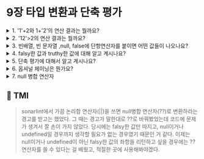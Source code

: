 # 9장 타입 변환과 단축 평가

<details>
<summary> 1. '1'+2와 1+'2'의 연산 결과는 뭘까요?  </summary>

```
덧셈 연산자는 피연산자들을 원시 데이터 값으로 변환하여 생성합니다.
피연산자 중에 문자 타입이 있다면 문자 타입으로 반환하여 두 결과 모두 '12'인 문자열이 됩니다.

반면, (-,/,*) 등의 숫자 연산자들은 문자열을 숫자로 타입변환하려고 시도할 것입니다.
만약 숫자로 나타낼 수 없는 경우, NaN이 됩니다.
```

</details>

<details>
<summary> 2. '12'>2의 연산 결과는 뭘까요? </summary>

```
'>' 은 대소비교 연산자이므로 '12'는 12 숫자 타입으로 타입변환된 값이 생성되어 대소 비교 12>2의 결과 false가 나옵니다.
```

</details>

<details>
<summary> 3. 빈배열, 빈 문자열 ,null, false에 단항연산자를 붙이면 어떤 값들이 나오나요? </summary>

```
+[], +'',+null, +false 모두 0으로 암묵적 타입변환됩니다.
여기서 배열에 요소가 있거나 숫자로 타입변환할 수 없는 문자는 true가 아닌 NaN값이 반환됩니다.

- 단항 연산자를 붙이면 -0이 됩니다. 이는 값을 숫자타입으로 변환한 새로운 값을 만들어 음수 부호를 붙였기 때문입니다.
```

</details>

<details>
<summary> 4. falsy한 값과 truthy한 값에 대해 알고 계시나요? </summary>

```
자바스크립트에서 불리언 타입이 아닌 값들이 true라고 평가되는 값들이 truthy한 값이라고 하며, false라고 평가되는 값들은 falsy하다고 합니다.
falsy 한 값들로는, false, undefined, null, 0, -0, NaN, 빈 문자열이 있습니다.

// 💖💖💖💖💖💖💖💖 빈 배열 []이나 빈 객체 {} 은 왜 항상 truthy 하지? 💖💖💖💖💖💖💖💖

```

</details>

<details>
<summary> 5. 단축 평가에 대해서 알고 계시나요? </summary>

```

단축 평가는 두 개의 피연산자 논리 연산의 결과를 결정할 중 한쪽으로 평가되는 논리 연산입니다.
단축 평가에는 && (논리곱) 와 || (논리합) 연산자가 있는데,
논리곱에서는 오른쪽 피연산자와 왼쪽 피연산자 모두가 truthy한 값이면 왼쪽 피연산자의 값을 타입 변환하지 않고 반환합니다.
반면 둘 중 하나의 값이 falsy한 값이면 false를 반환합니다.
논리합 연산에서는 두 피연산자 모두가 truthy하면 왼쪽 피연산자를 반환하고, 둘 중 하나가 falsy하면 truthy한 값을 반환합니다.

단축 평가는 undefined 또는 null 값일 수 있는 객체의 프로퍼티를 참조하기 전 체크하거나, 함수의 매개변수에 기본값을 설정할 때 등 사용할 수 있습니다.

```

</details>

<details>
<summary> 6. 옵셔널 체이닝은 뭔가요? </summary>

```

옵셔널 체이닝(?.)은 좌항의 피연산자가 undefined이나 null이 아니라면 좌항의 프로퍼티 참조를 이어갈 수 있도록 해주는 연산자입니다.

```

</details>

<details>
<summary> 7. null 병합 연산자 </summary>

```

null 병합 연산자(??)는 좌항의 값이 Falsy하더라도 null이나 undefined가 아니면 좌항의 값을 리턴해주는 연산자입니다.
이전에는 논리합(||) 연산자를 활용했을 경우, '' 나 0 은 falsy한 값으로 우항을 리턴했지만, 빈 문자열이나 0이 기본값으로 가능해야하는 경우 문제가 될 수 있었습니다.


```

</details>

## 💭 TMI

> sonarlint에서 가끔 논리합 연산자(||)을 쓰면 null병합 연산자(??)로 변환하라는 경고를 받고는 했었다. 그 때는 경고가 말한대로 ??로 바꿔봤었는데 코드에 문제가 생겨서 잘 손이 가지 않았다. 당시에는 falsy한 값만 따지고, null이거나 undefined일 경우까지 생각할 필요가 없는 경우였기 때문인 거 같다. 이제는 null이거나 undefined이 아닌 falsy한 값의 좌항을 리턴하고 싶을 경우에는 ?? 연산자를 쓸 수 있다는 걸 배웠고, 적절한 곳에 사용해봐야겠다.
